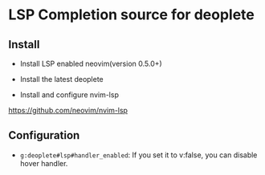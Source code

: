 # LSP Completion source for deoplete


## Install

* Install LSP enabled neovim(version 0.5.0+)

* Install the latest deoplete

* Install and configure nvim-lsp

https://github.com/neovim/nvim-lsp

## Configuration

* `g:deoplete#lsp#handler_enabled`: If you set it to v:false, you can disable
  hover handler.

